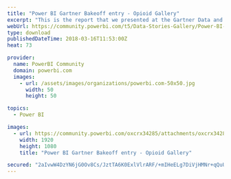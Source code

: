 ```yaml
---
title: "Power BI Gartner Bakeoff entry - Opioid Gallery"
excerpt: "This is the report that we presented at the Gartner Data and Analytics Summit in the bakeoff."
webUrl: https://community.powerbi.com/t5/Data-Stories-Gallery/Power-BI-Gartner-Bakeoff-entry-Opioid-Gallery/m-p/377969
type: download
publishedDateTime: 2018-03-16T11:53:00Z
heat: 73

provider:
  name: PowerBI Community
  domain: powerbi.com
  images:
    - url: /assets/images/organizations/powerbi.com-50x50.jpg
      width: 50
      height: 50

topics:
  - Power BI

images:
  - url: https://community.powerbi.com/oxcrx34285/attachments/oxcrx34285/DataStoriesGallery/1702/1/screenshot.png
    width: 1920
    height: 1080
    title: "Power BI Gartner Bakeoff entry - Opioid Gallery"

secured: "2aIvwW4DzYN6jG0Ov8Cs/JztTA6K0ExlVlrARF/+mIHeELg7DiVjHMNr+qQuUlmY3JxN2dvVWr3mai3KOO9t9nyLdwfUfUT2gfHAJ8LE5sP1Z/nzQ7uhQ3dDL/Svrmj/5qyzU7X7UacDQrOFTmYz/EX7cTIn1kI5BEAgo5ZgdTN4akCWR0IFioFV2C5oP478YN932J4AzmPzgYVktFoZIzZtdFS3Gm0QTqC3GH4tx8os+4VpmhN49D9V9/+zU+tE2BzTmUN3MDZi+RcjtsShL6Fmm+0wQ3oINslycBa3Z7GXx+g6yHP6iO7qw6s5svEAnsdyHYC52jWaq6GO6szvZNdZ8Rl65kyw49qd3fBR9DKym9icmSCoET5KFe0T9xr4;E9bgR4SiOznjgapXDVmaqw=="
---
```


